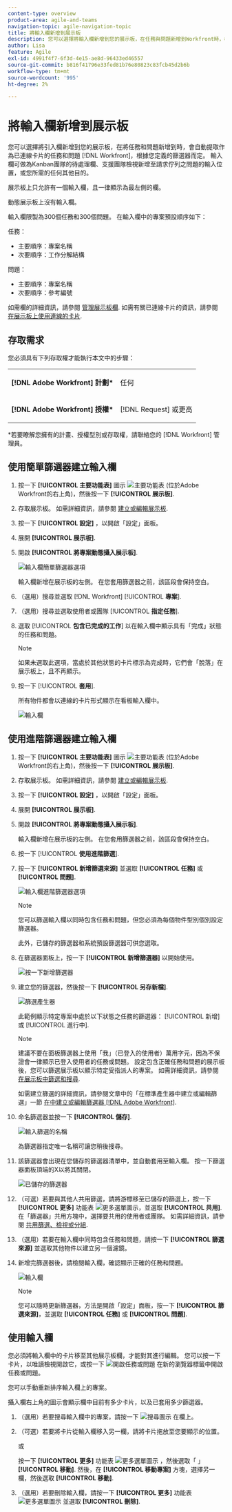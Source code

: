 ```yaml
---
content-type: overview
product-area: agile-and-teams
navigation-topic: agile-navigation-topic
title: 將輸入欄新增到展示板
description: 您可以選擇將輸入欄新增到您的展示板，在任務與問題新增到Workfront時，根據您定義的篩選器自動提取作為連線卡片。
author: Lisa
feature: Agile
exl-id: 4991f4f7-6f3d-4e15-ae8d-96433ed46557
source-git-commit: b816f41796e33fed81b76e80823c83fcb45d2b6b
workflow-type: tm+mt
source-wordcount: '995'
ht-degree: 2%

---
```


# 將輸入欄新增到展示板

您可以選擇將引入欄新增到您的展示板，在將任務和問題新增到時，會自動提取作為已連線卡片的任務和問題 [!DNL Workfront]，根據您定義的篩選器而定。 輸入欄可做為Kanban團隊的待處理欄、支援團隊檢視新增至請求佇列之問題的輸入位置，或您所需的任何其他目的。

展示板上只允許有一個輸入欄，且一律顯示為最左側的欄。

動態展示板上沒有輸入欄。

輸入欄限製為300個任務和300個問題。 在輸入欄中的專案預設順序如下：

任務：

* 主要順序：專案名稱
* 次要順序：工作分解結構

問題：

* 主要順序：專案名稱
* 次要順序：參考編號

如需欄的詳細資訊，請參閱 [管理展示板欄](/help/quicksilver/agile/get-started-with-boards/manage-board-columns.md). 如需有關已連線卡片的資訊，請參閱 [在展示板上使用連線的卡片](/help/quicksilver/agile/get-started-with-boards/connected-cards.md).

## 存取需求

您必須具有下列存取權才能執行本文中的步驟：

<table style="table-layout:auto"> 
 <col> 
 </col> 
 <col> 
 </col> 
 <tbody> 
  <tr> 
   <td role="rowheader"><strong>[!DNL Adobe Workfront] 計劃*</strong></td> 
   <td> <p>任何</p> </td> 
  </tr> 
  <tr> 
   <td role="rowheader"><strong>[!DNL Adobe Workfront] 授權*</strong></td> 
   <td> <p>[!DNL Request] 或更高</p> </td> 
  </tr> 
 </tbody> 
</table>

&#42;若要瞭解您擁有的計畫、授權型別或存取權，請聯絡您的 [!DNL Workfront] 管理員。

## 使用簡單篩選器建立輸入欄

1. 按一下 **[!UICONTROL 主要功能表]** 圖示 ![主要功能表](assets/main-menu-icon.png) (位於Adobe Workfront的右上角)，然後按一下 **[!UICONTROL 展示板]**.
1. 存取展示板。 如需詳細資訊，請參閱 [建立或編輯展示板](../../agile/get-started-with-boards/create-edit-board.md).
1. 按一下 **[!UICONTROL 設定]** ，以開啟「設定」面板。
1. 展開 **[!UICONTROL 展示板]**.
1. 開啟 **[!UICONTROL 將專案動態攝入展示板]**.

   ![輸入欄簡單篩選器選項](assets/intake-column-simple-filters.png)

   輸入欄新增在展示板的左側。 在您套用篩選器之前，該區段會保持空白。

1. （選用）搜尋並選取 [!DNL Workfront] [!UICONTROL **專案**].
1. （選用）搜尋並選取使用者或團隊 [!UICONTROL **指定任務**].
1. 選取 [!UICONTROL **包含已完成的工作**] 以在輸入欄中顯示具有「完成」狀態的任務和問題。

   >[!NOTE]
   >
   >如果未選取此選項，當處於其他狀態的卡片標示為完成時，它們會「脫落」在展示板上，且不再顯示。

1. 按一下 [!UICONTROL **套用**].

   所有物件都會以連線的卡片形式顯示在看板輸入欄中。

   ![輸入欄](assets/intake-column-added3.png)

## 使用進階篩選器建立輸入欄

1. 按一下 **[!UICONTROL 主要功能表]** 圖示 ![主要功能表](assets/main-menu-icon.png) (位於Adobe Workfront的右上角)，然後按一下 **[!UICONTROL 展示板]**.
1. 存取展示板。 如需詳細資訊，請參閱 [建立或編輯展示板](../../agile/get-started-with-boards/create-edit-board.md).
1. 按一下 **[!UICONTROL 設定]** ，以開啟「設定」面板。
1. 展開 **[!UICONTROL 展示板]**.
1. 開啟 **[!UICONTROL 將專案動態攝入展示板]**.

   輸入欄新增在展示板的左側。 在您套用篩選器之前，該區段會保持空白。

1. 按一下 [!UICONTROL **使用進階篩選**].
1. 按一下 **[!UICONTROL 新增篩選來源]** 並選取 **[!UICONTROL 任務]** 或 **[!UICONTROL 問題]**.

   ![輸入欄進階篩選器選項](assets/intake-column-advanced-filters1.png)

   >[!NOTE]
   >
   >您可以篩選輸入欄以同時包含任務和問題，但您必須為每個物件型別個別設定篩選器。
   >
   >此外，已儲存的篩選器和系統預設篩選器可供您選取。

1. 在篩選器面板上，按一下 **[!UICONTROL 新增篩選器]** 以開始使用。

   ![按一下新增篩選器](assets/intake-filter-dialog5.png)

1. 建立您的篩選器，然後按一下 **[!UICONTROL 另存新檔]**.

   ![篩選產生器](assets/intake-filter-dialog6.png)

   此範例顯示特定專案中處於以下狀態之任務的篩選器： [!UICONTROL 新增] 或 [!UICONTROL 進行中].

   >[!NOTE]
   >
   >建議不要在面板篩選器上使用「我」（已登入的使用者）萬用字元，因為不保證會一律顯示已登入使用者的任務或問題。 設定包含正確任務和問題的展示板後，您可以篩選展示板以顯示特定受指派人的專案。 如需詳細資訊，請參閱 [在展示板中篩選和搜尋](/help/quicksilver/agile/get-started-with-boards/filter-search-in-board.md).

   如需建立篩選的詳細資訊，請參閱文章中的「在標準產生器中建立或編輯篩選」一節 [在中建立或編輯篩選器 [!DNL Adobe Workfront]](/help/quicksilver/reports-and-dashboards/reports/reporting-elements/create-filters.md).

1. 命名篩選器並按一下 **[!UICONTROL 儲存]**.

   ![輸入篩選的名稱](assets/intake-filter-dialog7.png)

   為篩選器指定唯一名稱可讓您稍後搜尋。

1. 該篩選器會出現在您儲存的篩選器清單中，並自動套用至輸入欄。 按一下篩選器面板頂端的X以將其關閉。

   ![已儲存的篩選器](assets/intake-filter-dialog8.png)

1. （可選）若要與其他人共用篩選，請將游標移至已儲存的篩選上，按一下 **[!UICONTROL 更多]** 功能表 ![更多選單圖示](assets/more-icon-spectrum.png)，並選取 **[!UICONTROL 共用]**. 在「篩選器」共用方塊中，選擇要共用的使用者或團隊。 如需詳細資訊，請參閱 [共用篩選、檢視或分組](/help/quicksilver/reports-and-dashboards/reports/reporting-elements/share-filter-view-grouping.md).
1. （選用）若要在輸入欄中同時包含任務和問題，請按一下 **[!UICONTROL 篩選來源]** 並選取其他物件以建立另一個濾鏡。
1. 新增完篩選器後，請檢閱輸入欄，確認顯示正確的任務和問題。

   ![輸入欄](assets/intake-column-added3.png)

   >[!NOTE]
   >
   >您可以隨時更新篩選器，方法是開啟「設定」面板，按一下 **[!UICONTROL 篩選來源]**，並選取 **[!UICONTROL 任務]** 或 **[!UICONTROL 問題]**.

## 使用輸入欄

您必須將輸入欄中的卡片移至其他展示板欄，才能對其進行編輯。 您可以按一下卡片，以唯讀檢視開啟它，或按一下 ![開啟任務或問題](assets/boards-launch-icon.png) 在新的瀏覽器標籤中開啟任務或問題。

您可以手動重新排序輸入欄上的專案。

攝入欄右上角的圖示會顯示欄中目前有多少卡片，以及已套用多少篩選器。

1. （選用）若要搜尋輸入欄中的專案，請按一下 ![搜尋圖示](assets/search-icon.png) 在欄上。
1. （可選）若要將卡片從輸入欄移入另一欄，請將卡片拖放至您要顯示的位置。

   或

   按一下 **[!UICONTROL 更多]** 功能表 ![更多選單圖示](assets/more-icon-spectrum.png) ，然後選取「 」 **[!UICONTROL 移動]**. 然後，在 **[!UICONTROL 移動專案]** 方塊，選擇另一欄，然後選取 **[!UICONTROL 移動]**.

1. （選用）若要刪除輸入欄，請按一下 **[!UICONTROL 更多]** 功能表 ![更多選單圖示](assets/more-icon-spectrum.png) 並選取 **[!UICONTROL 刪除]**.

